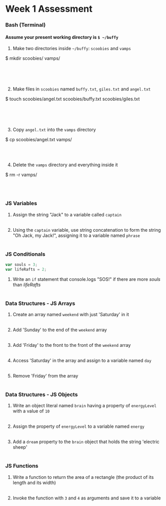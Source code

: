 # Week 1 Assessment

### Bash (Terminal)

#### Assume your present working directory is `$ ~/buffy`

1. Make two directories inside `~/buffy`: `scoobies` and `vamps`

$ mkdir scoobies/ vamps/


<br><br><br>

2. Make files in `scoobies` named `buffy.txt`, `giles.txt` and `angel.txt`

$ touch scoobies/angel.txt scoobies/buffy.txt scoobies/giles.txt

<br><br><br>

3. Copy `angel.txt` into the `vamps` directory

$ cp scoobies/angel.txt vamps/

<br><br>

4. Delete the `vamps` directory and everything inside it

$ rm -r vamps/

<br><br>

### JS Variables

1. Assign the string "Jack" to a variable called `captain`
<br><br>

2. Using the `captain` variable, use string concatenation to form the string "Oh Jack, my Jack!", assigning it to a variable named `phrase`
<br><br>


### JS Conditionals
```js
var souls = 3;
var lifeRafts = 2;
```

1. Write an `if` statement that console.logs "SOS!" if there are more _souls_ than _lifeRafts_
<br><br>


### Data Structures - JS Arrays

1. Create an array named `weekend` with just 'Saturday' in it
<br><br>

2. Add 'Sunday' to the end of the `weekend` array
<br><br>

3. Add 'Friday' to the front to the front of the `weekend` array
<br><br>

4. Access 'Saturday' in the array and assign to a variable named `day`
<br><br>

5. Remove 'Friday' from the array
<br><br>

### Data Structures - JS Objects

1. Write an object literal named `brain` having a property of `energyLevel` with a value of `10`
<br><br>

2. Assign the property of `energyLevel` to a variable named `energy`
<br><br>

3. Add a `dream` property to the `brain` object that holds the string  'electric sheep'
<br><br>

### JS Functions

1. Write a function to return the area of a rectangle (the product of its length and its width)
<br><br>

2. Invoke the function with `3` and `4` as arguments and save it to a variable
<br><br>
